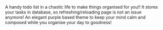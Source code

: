 A handy todo list in a chaotic life to make things organised for you!!
It stores your tasks in database, so refreshing/reloading page is not an issue anymore!
An elegant purple based theme to keep your mind calm and composed while you organise your day to goodness!
